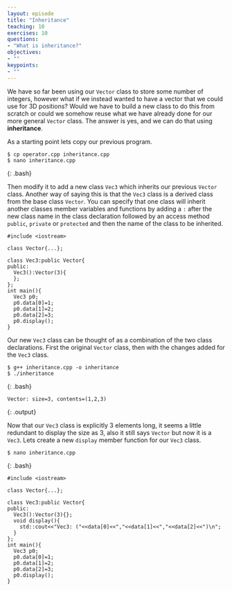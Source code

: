 ```yaml
---
layout: episode
title: "Inheritance"
teaching: 10
exercises: 10
questions:
- "What is inheritance?"
objectives:
- ""
keypoints:
- ""
---
```


We have so far been using our `Vector` class to store some number of integers, however what if we instead wanted to have a vector that we could use for 3D positions? Would we have to build a new class to do this from scratch or could we somehow reuse what we have already done for our more general `Vector` class. The answer is yes, and we can do that using **inheritance**.

As a starting point lets copy our previous program.
~~~
$ cp operator.cpp inheritance.cpp
$ nano inheritance.cpp
~~~
{: .bash}

Then modify it to add a new class `Vec3` which inherits our previous `Vector` class. Another way of saying this is that the `Vec3` class is a derived class from the base class `Vector`. You can specify that one class will inherit another classes member variables and functions by adding a `:` after the new class name in the class declaration followed by an access method `public`, `private` or `protected` and then the name of the class to be inherited.

~~~
#include <iostream>

class Vector{...};

class Vec3:public Vector{
public:
  Vec3():Vector(3){
  };
};
int main(){
  Vec3 p0;
  p0.data[0]=1;
  p0.data[1]=2;
  p0.data[2]=3;
  p0.display();
}
~~~
Our new `Vec3` class can be thought of as a combination of the two class declarations. First the original `Vector` class, then with the changes added for the `Vec3` class.

~~~
$ g++ inheritance.cpp -o inheritance
$ ./inheritance
~~~
{: .bash}

~~~
Vector: size=3, contents=(1,2,3)
~~~
{: .output}

Now that our `Vec3` class is explicitly 3 elements long, it seems a little redundant to display the size as 3, also it still says `Vector` but now it is a `Vec3`. Lets create a new `display` member function for our `Vec3` class.

~~~
$ nano inheritance.cpp
~~~
{: .bash}

~~~
#include <iostream>

class Vector{...};

class Vec3:public Vector{
public:
  Vec3():Vector(3){};
  void display(){
    std::cout<<"Vec3: ("<<data[0]<<","<<data[1]<<","<<data[2]<<")\n";
  }
};
int main(){
  Vec3 p0;
  p0.data[0]=1;
  p0.data[1]=2;
  p0.data[2]=3;
  p0.display();
}
~~~


